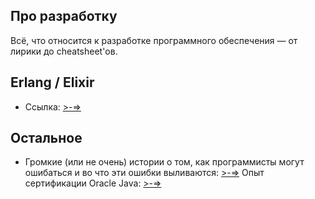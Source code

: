 ## Про разработку

Всё, что относится к разработке программного обеспечения — от лирики до cheatsheet'ов.

## Erlang / Elixir

* Ссылка: [>-=>](erlixir.md)

## Остальное

* Громкие (или не очень) истории о том, как программисты могут ошибаться и во что эти ошибки выливаются: [>-=>](fails.md)
Опыт сертификации Oracle Java: [>-=>](1z0.md)
